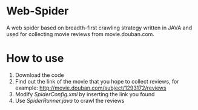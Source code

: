 # Web-Spider
A web spider based on breadth-first crawling strategy written in JAVA and used for collecting movie reviews from movie.douban.com.

# How to use
1. Download the code
2. Find out the link of the movie that you hope to collect reviews, for example: http://movie.douban.com/subject/1293172/reviews
3. Modify *SpiderConfig.xml* by inserting the link you found
4. Use *SpiderRunner.java* to crawl the reviews

